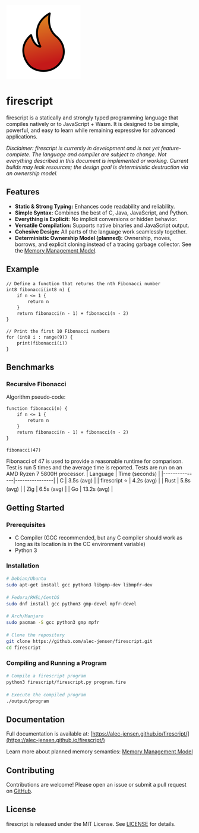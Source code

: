 <img src="assets/firescript-logo.svg" alt="firescript logo" width="200"/>

# firescript

firescript is a statically and strongly typed programming language that compiles natively or to JavaScript + Wasm. It is designed to be simple, powerful, and easy to learn while remaining expressive for advanced applications.

*Disclaimer: firescript is currently in development and is not yet feature-complete. The language and compiler are subject to change. Not everything described in this document is implemented or working. Current builds may leak resources; the design goal is deterministic destruction via an ownership model.*

## Features

- **Static & Strong Typing:** Enhances code readability and reliability.
- **Simple Syntax:** Combines the best of C, Java, JavaScript, and Python.
- **Everything is Explicit:** No implicit conversions or hidden behavior.
- **Versatile Compilation:** Supports native binaries and JavaScript output.
- **Cohesive Design:** All parts of the language work seamlessly together.
- **Deterministic Ownership Model (planned):** Ownership, moves, borrows, and explicit cloning instead of a tracing garbage collector. See the [Memory Management Model](docs/reference/memory_management.md).

## Example

```firescript
// Define a function that returns the nth Fibonacci number
int8 fibonacci(int8 n) {
    if n <= 1 {
        return n
    }
    return fibonacci(n - 1) + fibonacci(n - 2)
}

// Print the first 10 Fibonacci numbers
for (int8 i : range(9)) {
    print(fibonacci(i))
}
```

## Benchmarks

### Recursive Fibonacci

Algorithm pseudo‑code:

```
function fibonacci(n) {
    if n <= 1 {
        return n
    }
    return fibonacci(n - 1) + fibonacci(n - 2)
}

fibonacci(47)
```

Fibonacci of 47 is used to provide a reasonable runtime for comparison. Test is run 5 times and the average time is reported.
Tests are run on an AMD Ryzen 7 5800H processor.
| Language      | Time (seconds) |
|---------------|----------------|
| C             | 3.5s (avg)     |
| firescript ⭐ | 4.2s (avg)     |
| Rust          | 5.8s (avg)     |
| Zig           | 6.5s (avg)     |
| Go            | 13.2s (avg)    |

## Getting Started

### Prerequisites

- C Compiler (GCC recommended, but any C compiler should work as long as its location is in the CC environment variable)
- Python 3

### Installation

```bash
# Debian/Ubuntu
sudo apt-get install gcc python3 libgmp-dev libmpfr-dev

# Fedora/RHEL/CentOS
sudo dnf install gcc python3 gmp-devel mpfr-devel

# Arch/Manjaro
sudo pacman -S gcc python3 gmp mpfr

# Clone the repository
git clone https://github.com/alec-jensen/firescript.git
cd firescript
```

### Compiling and Running a Program

```bash
# Compile a firescript program
python3 firescript/firescript.py program.fire

# Execute the compiled program
./output/program
```

## Documentation

Full documentation is available at: [https://alec-jensen.github.io/firescript/](https://alec-jensen.github.io/firescript/)

Learn more about planned memory semantics: [Memory Management Model](docs/reference/memory_management.md)

## Contributing

Contributions are welcome! Please open an issue or submit a pull request on [GitHub](https://github.com/alec-jensen/firescript).

## License

firescript is released under the MIT License. See [LICENSE](LICENSE) for details.
